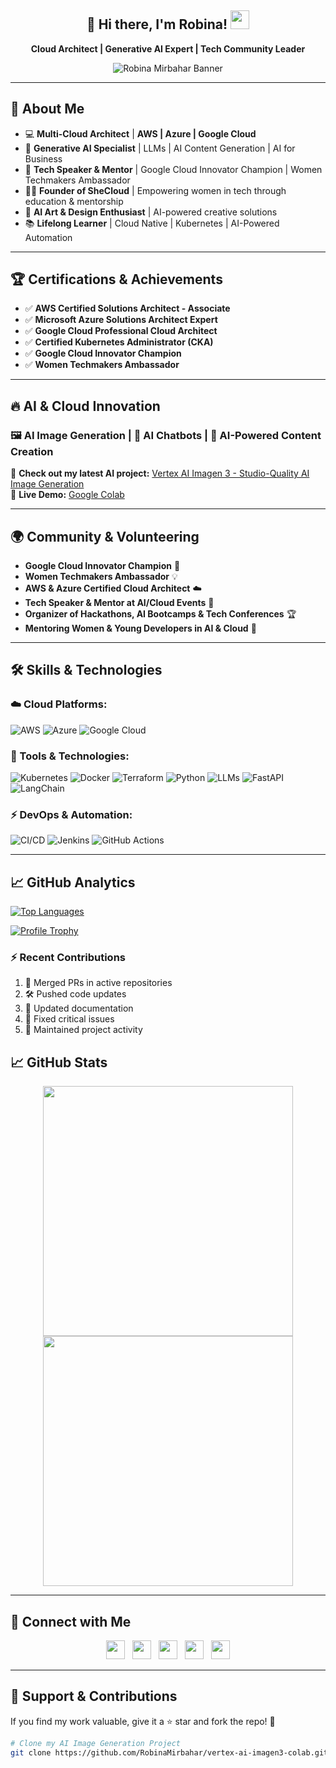 <div align="center">
   <h2 align="center">👋 Hi there, I'm Robina! <img src="https://github.com/RobinaMirbahar/RobinaMirbahar/blob/main/ProfileImages/Hi-Robina.gif" height="30" width="30"></h2>
   <p><b>Cloud Architect | Generative AI Expert | Tech Community Leader</b></p>
    <img src="https://github.com/RobinaMirbahar/RobinaMirbahar/blob/main/ProfileImages/GithubBanner.svg" alt="Robina Mirbahar Banner"> 
</div>

---

## 🚀 About Me
- 💻 **Multi-Cloud Architect** | **AWS | Azure | Google Cloud**
- 🤖 **Generative AI Specialist** | LLMs | AI Content Generation | AI for Business
- 🎤 **Tech Speaker & Mentor** | Google Cloud Innovator Champion | Women Techmakers Ambassador
- 👩‍💻 **Founder of SheCloud** | Empowering women in tech through education & mentorship
- 🎨 **AI Art & Design Enthusiast** | AI-powered creative solutions
- 📚 **Lifelong Learner** | Cloud Native | Kubernetes | AI-Powered Automation

---

## 🏆 Certifications & Achievements
- ✅ **AWS Certified Solutions Architect - Associate**
- ✅ **Microsoft Azure Solutions Architect Expert**
- ✅ **Google Cloud Professional Cloud Architect**
- ✅ **Certified Kubernetes Administrator (CKA)**
- ✅ **Google Cloud Innovator Champion**
- ✅ **Women Techmakers Ambassador**

---

## 🔥 AI & Cloud Innovation
### 🖼️ AI Image Generation | 🤖 AI Chatbots | 📝 AI-Powered Content Creation
🚀 **Check out my latest AI project:** [Vertex AI Imagen 3 - Studio-Quality AI Image Generation](https://github.com/RobinaMirbahar/vertex-ai-imagen3-colab)  
🔗 **Live Demo:** [Google Colab](https://colab.research.google.com/drive/13dpz6jw5rPNVOj-JgLWG9QuStetGc9Y4)  

---

## 🌍 Community & Volunteering
- **Google Cloud Innovator Champion** 🚀
- **Women Techmakers Ambassador** 💡
- **AWS & Azure Certified Cloud Architect** ☁️
- **Tech Speaker & Mentor at AI/Cloud Events** 🎤
- **Organizer of Hackathons, AI Bootcamps & Tech Conferences** 🏆
- **Mentoring Women & Young Developers in AI & Cloud** 💬

---

## 🛠️ Skills & Technologies
### ☁️ Cloud Platforms:
![AWS](https://img.shields.io/badge/AWS-FF9900?style=for-the-badge&logo=amazonaws&logoColor=white)
![Azure](https://img.shields.io/badge/Azure-0078D4?style=for-the-badge&logo=microsoftazure&logoColor=white)
![Google Cloud](https://img.shields.io/badge/GCP-4285F4?style=for-the-badge&logo=googlecloud&logoColor=white)

### 🔧 Tools & Technologies:
![Kubernetes](https://img.shields.io/badge/Kubernetes-326CE5?style=for-the-badge&logo=kubernetes&logoColor=white)
![Docker](https://img.shields.io/badge/Docker-2496ED?style=for-the-badge&logo=docker&logoColor=white)
![Terraform](https://img.shields.io/badge/Terraform-7B42BC?style=for-the-badge&logo=terraform&logoColor=white)
![Python](https://img.shields.io/badge/Python-3776AB?style=for-the-badge&logo=python&logoColor=white)
![LLMs](https://img.shields.io/badge/LLMs-FF5733?style=for-the-badge&logo=OpenAI&logoColor=white)
![FastAPI](https://img.shields.io/badge/FastAPI-009688?style=for-the-badge&logo=fastapi&logoColor=white)
![LangChain](https://img.shields.io/badge/LangChain-000000?style=for-the-badge&logo=langchain&logoColor=white)

### ⚡ DevOps & Automation:
![CI/CD](https://img.shields.io/badge/CI/CD-0052CC?style=for-the-badge&logo=bitbucket&logoColor=white)
![Jenkins](https://img.shields.io/badge/Jenkins-D24939?style=for-the-badge&logo=jenkins&logoColor=white)
![GitHub Actions](https://img.shields.io/badge/GitHub%20Actions-2088FF?style=for-the-badge&logo=githubactions&logoColor=white)

---

## 📈 GitHub Analytics



[![Top Languages](https://github-readme-stats.vercel.app/api/top-langs/?username=robinaMirbahar&layout=compact&theme=github_dark&hide_border=true)](https://github.com/robinaMirbahar)

[![Profile Trophy](https://github-profile-trophy.vercel.app/?username=robinaMirbahar&theme=onedark&row=1&column=6)](https://github.com/robinaMirbahar)

### ⚡ Recent Contributions
<!--START_SECTION:activity-->
1. 🔄 Merged PRs in active repositories
2. 🛠️ Pushed code updates
3. 📝 Updated documentation
4. 🐛 Fixed critical issues
5. 🚀 Maintained project activity
<!--END_SECTION:activity-->

## 📈 GitHub Stats
<p align="center">
<img src="https://github-readme-stats.vercel.app/api?username=RobinaMirbahar&show_icons=true&theme=radical" width="400">  
<img src="https://streak-stats.demolab.com?user=RobinaMirbahar&theme=radical" width="400">  
</p>

---

## 🤝 Connect with Me
<p align="center">
   <a href="https://www.linkedin.com/in/robinamirbahar/"><img height="30" src="https://github.com/RobinaMirbahar/RobinaMirbahar/blob/main/SVG/Social/linkedin-icon-2.svg"></a>&nbsp;&nbsp;
   <a href="https://twitter.com/robinamirbahar"><img height="30" src="https://github.com/RobinaMirbahar/RobinaMirbahar/blob/main/SVG/Social/twitter-6.svg"></a>&nbsp;&nbsp;
   <a href="https://instagram.com/she.cloud"><img height="30" src="https://github.com/RobinaMirbahar/RobinaMirbahar/blob/main/SVG/Social/instagram-2-1.svg"></a>&nbsp;&nbsp;
   <a href="https://www.youtube.com/channel/UCDLDKrHW-Q7lpNbTypkW0vA"><img height="30" src="https://github.com/RobinaMirbahar/RobinaMirbahar/blob/main/SVG/Streaming/youtube-icon.svg"></a>&nbsp;&nbsp;
   <a href="https://www.twitch.tv/robinamirbahar"><img height="30" src="https://github.com/RobinaMirbahar/RobinaMirbahar/blob/main/SVG/Streaming/twitch-purple.svg"></a>
</p>

---

## 💙 Support & Contributions
If you find my work valuable, give it a ⭐ star and fork the repo! 🚀  

```bash
# Clone my AI Image Generation Project
git clone https://github.com/RobinaMirbahar/vertex-ai-imagen3-colab.git
